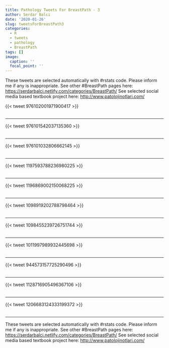 ```yaml
---
title: Pathology Tweets For BreastPath - 3
author: Serdar Balci
date: '2020-01-26'
slug: tweetsForBreastPath3
categories:
  - R
  - tweets
  - pathology
  - BreastPath
tags: []
image:
  caption: ''
  focal_point: ''
---
```



These tweets are selected automatically with #rstats code. Please inform me if any is inappropriate.
See other #BreastPath pages here: https://serdarbalci.netlify.com/categories/BreastPath/ 
See selected social media based textbook project here: http://www.patolojinotlari.com/

{{< tweet 976102001971900417 >}}
<br>
<br>
<hr>
{{< tweet 976101542037135360 >}}
<br>
<br>
<hr>
{{< tweet 976101032806662145 >}}
<br>
<br>
<hr>
{{< tweet 1197593788236980225 >}}
<br>
<br>
<hr>
{{< tweet 1196869002150068225 >}}
<br>
<br>
<hr>
{{< tweet 1098919202788798464 >}}
<br>
<br>
<hr>
{{< tweet 1098455239726751744 >}}
<br>
<br>
<hr>
{{< tweet 1011997989932445698 >}}
<br>
<br>
<hr>
{{< tweet 944573157725290496 >}}
<br>
<br>
<hr>
{{< tweet 1128716905496367106 >}}
<br>
<br>
<hr>
{{< tweet 1206683124333199372 >}}
<br>
<br>
<hr>


These tweets are selected automatically with #rstats code. Please inform me if any is inappropriate.
See other #BreastPath pages here: https://serdarbalci.netlify.com/categories/BreastPath/ 
See selected social media based textbook project here: http://www.patolojinotlari.com/
